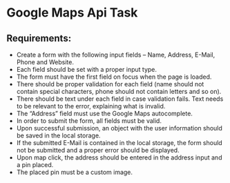 # Google Maps Api Task

## Requirements:

- Create a form with the following input fields – Name, Address, E-Mail, Phone and Website.
- Each field should be set with a proper input type.
- The form must have the first field on focus when the page is loaded.
- There should be proper validation for each field (name should not contain special characters, phone should not contain letters and so on).
- There should be text under each field in case validation fails. Text needs to be relevant to the error, explaining what is invalid.
- The “Address” field must use the Google Maps autocomplete.
- In order to submit the form, all fields must be valid.
- Upon successful submission, an object with the user information should be saved in the local storage.
- If the submitted E-Mail is contained in the local storage, the form should not be submitted and a proper error should be displayed.
- Upon map click, the address should be entered in the address input and a pin placed.
- The placed pin must be a custom image.
